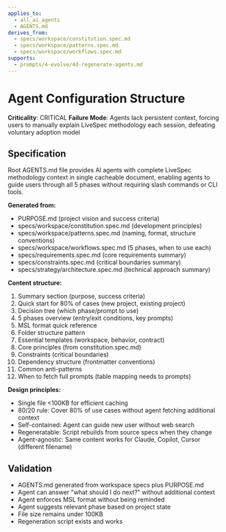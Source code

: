 ```yaml
---
applies_to:
  - all_ai_agents
  - AGENTS.md
derives_from:
  - specs/workspace/constitution.spec.md
  - specs/workspace/patterns.spec.md
  - specs/workspace/workflows.spec.md
supports:
  - prompts/4-evolve/4d-regenerate-agents.md
---
```


# Agent Configuration Structure

**Criticality**: CRITICAL
**Failure Mode**: Agents lack persistent context, forcing users to manually explain LiveSpec methodology each session, defeating voluntary adoption model

## Specification

Root AGENTS.md file provides AI agents with complete LiveSpec methodology context in single cacheable document, enabling agents to guide users through all 5 phases without requiring slash commands or CLI tools.

**Generated from:**
- PURPOSE.md (project vision and success criteria)
- specs/workspace/constitution.spec.md (development principles)
- specs/workspace/patterns.spec.md (naming, format, structure conventions)
- specs/workspace/workflows.spec.md (5 phases, when to use each)
- specs/requirements.spec.md (core requirements summary)
- specs/constraints.spec.md (critical boundaries summary)
- specs/strategy/architecture.spec.md (technical approach summary)

**Content structure:**
1. Summary section (purpose, success criteria)
2. Quick start for 80% of cases (new project, existing project)
3. Decision tree (which phase/prompt to use)
4. 5 phases overview (entry/exit conditions, key prompts)
5. MSL format quick reference
6. Folder structure pattern
7. Essential templates (workspace, behavior, contract)
8. Core principles (from constitution.spec.md)
9. Constraints (critical boundaries)
10. Dependency structure (frontmatter conventions)
11. Common anti-patterns
12. When to fetch full prompts (table mapping needs to prompts)

**Design principles:**
- Single file <100KB for efficient caching
- 80/20 rule: Cover 80% of use cases without agent fetching additional context
- Self-contained: Agent can guide new user without web search
- Regeneratable: Script rebuilds from source specs when they change
- Agent-agnostic: Same content works for Claude, Copilot, Cursor (different filename)

## Validation

- AGENTS.md generated from workspace specs plus PURPOSE.md
- Agent can answer "what should I do next?" without additional context
- Agent enforces MSL format without being reminded
- Agent suggests relevant phase based on project state
- File size remains under 100KB
- Regeneration script exists and works
